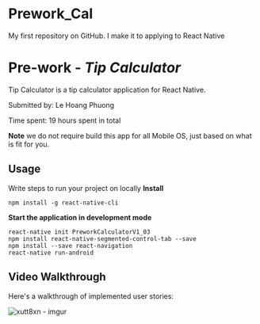 # Prework_Cal
My first repository on GitHub. I make it to applying to React Native
# Pre-work - *Tip Calculator*

Tip Calculator is a tip calculator application for React Native.

Submitted by: Le Hoang Phuong

Time spent: 19 hours spent in total

**Note** we do not require build this app for all Mobile OS, just based on what is fit for you.

## Usage 

Write steps to run your project on locally
**Install**
```
npm install -g react-native-cli
```

**Start the application in development mode**

```
react-native init PreworkCalculatorV1_03
npm install react-native-segmented-control-tab --save
npm install --save react-navigation
react-native run-android
```



## Video Walkthrough 

Here's a walkthrough of implemented user stories:


![xutt8xn - imgur](https://cloud.githubusercontent.com/assets/17327153/26675552/9f3e5a5e-46ee-11e7-8dd7-e71d9aa83e22.gif)
